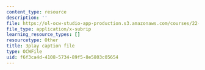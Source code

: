 ```yaml
---
content_type: resource
description: ''
file: https://ol-ocw-studio-app-production.s3.amazonaws.com/courses/22-01-introduction-to-nuclear-engineering-and-ionizing-radiation-fall-2016/f6f3ca4d4108573489f58e5803c05654_kJu5qVfSphw.vtt
file_type: application/x-subrip
learning_resource_types: []
resourcetype: Other
title: 3play caption file
type: OCWFile
uid: f6f3ca4d-4108-5734-89f5-8e5803c05654
---
```


